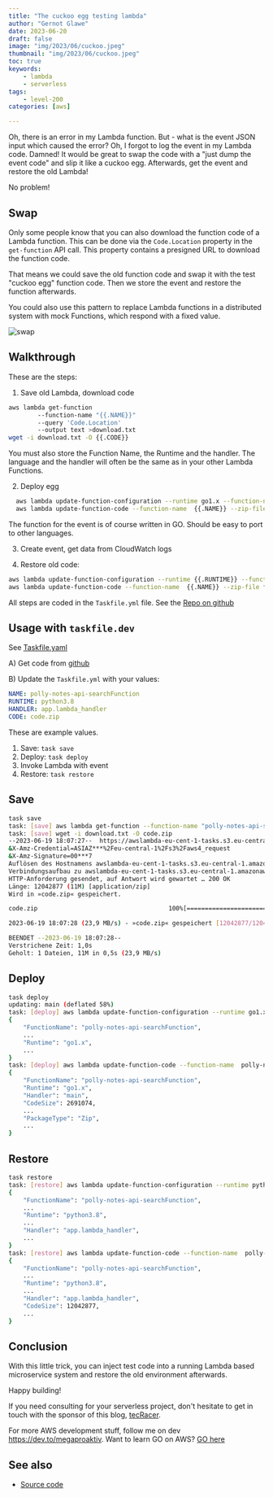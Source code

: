 ```yaml
---
title: "The cuckoo egg testing lambda"
author: "Gernot Glawe"
date: 2023-06-20
draft: false
image: "img/2023/06/cuckoo.jpeg"
thumbnail: "img/2023/06/cuckoo.jpeg"
toc: true
keywords:
    - lambda
    - serverless
tags:
    - level-200
categories: [aws]

---
```


Oh, there is an error in my Lambda function. But - what is the event JSON input which caused the error? Oh, I forgot to log the event in my Lambda code. Damned! It would be great to swap the code with a "just dump the event code" and slip it like a cuckoo egg. Afterwards, get the event and restore the old Lambda!
 
<!--more-->

No problem!

## Swap
Only some people know that you can also download the function code of a Lambda function. This can be done via the `Code.Location` property in the `get-function` API call. This property contains a presigned URL to download the function code.

That means we could save the old function code and swap it with the test "cuckoo egg" function code. Then we store the event and restore the function afterwards.

You could also use this pattern to replace Lambda functions in a distributed system with mock Functions, which respond with a fixed value.

![swap](/img/2023/06/swap.png)

## Walkthrough

These are the steps:

1) Save old Lambda, download code

```bash
aws lambda get-function
        --function-name "{{.NAME}}"
        --query 'Code.Location'
        --output text >download.txt
wget -i download.txt -O {{.CODE}}
```

You must also store the Function Name, the Runtime and the handler. The language and the handler will often be the same as in your other Lambda Functions.


2) Deploy egg

```bash
  aws lambda update-function-configuration --runtime go1.x --function-name {{.NAME}} --handler main
  aws lambda update-function-code --function-name  {{.NAME}} --zip-file fileb://./dist/main.zip
```

The function for the event is of course written in GO. Should be easy to port to other languages.

3) Create event, get data from CloudWatch logs

4) Restore old code:

```bash
aws lambda update-function-configuration --runtime {{.RUNTIME}} --function-name {{.NAME}} --handler {{.HANDLER}}
aws lambda update-function-code --function-name  {{.NAME}} --zip-file fileb://{{.CODE}}
```

All steps are coded in the `Taskfile.yml` file.
See the [Repo on github](https://github.com/megaproaktiv/aws-community-projects/tree/main/lambda-dump-event)

## Usage with `taskfile.dev`

See [Taskfile.yaml](https://github.com/megaproaktiv/aws-community-projects/blob/main/lambda-dump-event/Taskfile.yml)

A) Get code from [github](https://github.com/megaproaktiv/aws-community-projects/tree/main/lambda-dump-event)

B) Update the `Taskfile.yml` with your values:

```yaml
NAME: polly-notes-api-searchFunction
RUNTIME: python3.8
HANDLER: app.lambda_handler
CODE: code.zip
```

These are example values.

1) Save:  `task save`
2) Deploy: `task deploy`
3) Invoke Lambda with event
4) Restore: `task restore`

## Save

```bash
task save
task: [save] aws lambda get-function --function-name "polly-notes-api-searchFunction" --query 'Code.Location' --output text >download.txt
task: [save] wget -i download.txt -O code.zip
--2023-06-19 18:07:27--  https://awslambda-eu-cent-1-tasks.s3.eu-central-1.amazonaws.com/snapshots/139008737997/polly-notes-api-searchFunction-***
&X-Amz-Credential=ASIAZ***%2Feu-central-1%2Fs3%2Faws4_request
&X-Amz-Signature=00***7
Auflösen des Hostnamens awslambda-eu-cent-1-tasks.s3.eu-central-1.amazonaws.com (awslambda-eu-cent-1-tasks.s3.eu-central-1.amazonaws.com)… 52.219.171.254
Verbindungsaufbau zu awslambda-eu-cent-1-tasks.s3.eu-central-1.amazonaws.com (awslambda-eu-cent-1-tasks.s3.eu-central-1.amazonaws.com)|52.219.171.254|:443 … verbunden.
HTTP-Anforderung gesendet, auf Antwort wird gewartet … 200 OK
Länge: 12042877 (11M) [application/zip]
Wird in »code.zip« gespeichert.

code.zip                                    100%[========================================================================================>]  11,48M  23,9MB/s    in 0,5s

2023-06-19 18:07:28 (23,9 MB/s) - »code.zip« gespeichert [12042877/12042877]

BEENDET --2023-06-19 18:07:28--
Verstrichene Zeit: 1,0s
Geholt: 1 Dateien, 11M in 0,5s (23,9 MB/s)
```



## Deploy

```bash
task deploy
updating: main (deflated 58%)
task: [deploy] aws lambda update-function-configuration --runtime go1.x --function-name polly-notes-api-searchFunction --handler main
{
    "FunctionName": "polly-notes-api-searchFunction",
    ...
    "Runtime": "go1.x",
    ...
}
task: [deploy] aws lambda update-function-code --function-name  polly-notes-api-searchFunction --zip-file fileb://./dist/main.zip
{
    "FunctionName": "polly-notes-api-searchFunction",
    "Runtime": "go1.x",
    "Handler": "main",
    "CodeSize": 2691074,
    ...
    "PackageType": "Zip",
    ...
}
```

## Restore

```bash
task restore
task: [restore] aws lambda update-function-configuration --runtime python3.8 --function-name polly-notes-api-searchFunction --handler app.lambda_handler
{
    "FunctionName": "polly-notes-api-searchFunction",
    ...
    "Runtime": "python3.8",
    ...
    "Handler": "app.lambda_handler",
    ...
}
task: [restore] aws lambda update-function-code --function-name  polly-notes-api-searchFunction-GdFQpjWz1XKZ --zip-file fileb://code.zip
{
    "FunctionName": "polly-notes-api-searchFunction",
    ...
    "Runtime": "python3.8",
    ...
    "Handler": "app.lambda_handler",
    "CodeSize": 12042877,
    ...
}
```

## Conclusion

With this little trick, you can inject test code into a running Lambda based microservice system and restore the old environment afterwards.


Happy building!


If you need consulting for your serverless project, don't hesitate to get in touch with the sponsor of this blog, [tecRacer](https://www.tecracer.com/kontakt/).

For more AWS development stuff, follow me on dev https://dev.to/megaproaktiv.
Want to learn GO on AWS? [GO here](https://www.go-on-aws.com/)

## See also

- [Source code](https://github.com/megaproaktiv/aws-community-projects/tree/main/lambda-dump-event)
